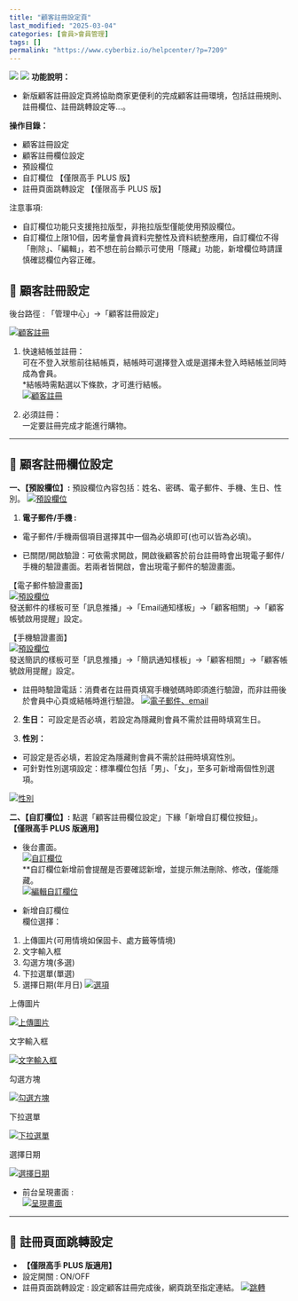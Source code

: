 ```yaml
---
title: "顧客註冊設定頁"
last_modified: "2025-03-04"
categories: [會員>會員管理]
tags: []
permalink: "https://www.cyberbiz.io/helpcenter/?p=7209"
---
```


![](https://www.cyberbiz.io/helpcenter/wp-content/uploads/一般版3.png)
![](https://www.cyberbiz.io/helpcenter/wp-content/uploads/PLUS版3.png)
**功能說明：**  

* 新版顧客註冊設定頁將協助商家更便利的完成顧客註冊環境，包括註冊規則、註冊欄位、註冊跳轉設定等…。 

**操作目錄：**

* 顧客註冊設定
* 顧客註冊欄位設定
* 預設欄位
* 自訂欄位 【僅限高手 PLUS 版】
* 註冊頁面跳轉設定 【僅限高手 PLUS 版】

注意事項:  

* 自訂欄位功能只支援拖拉版型，非拖拉版型僅能使用預設欄位。
* 自訂欄位上限10個，因考量會員資料完整性及資料統整應用，自訂欄位不得「刪除」、「編輯」，若不想在前台顯示可使用「隱藏」功能，新增欄位時請謹慎確認欄位內容正確。



## 📌 顧客註冊設定


後台路徑 : 「管理中心」→「顧客註冊設定」  

[![顧客註冊](https://www.cyberbiz.io/support/wp-content/uploads/顧客註冊頁面01.png)](https://www.cyberbiz.io/support/wp-content/uploads/顧客註冊頁面01.png)

1. 快速結帳並註冊：  
可在不登入狀態前往結帳頁，結帳時可選擇登入或是選擇未登入時結帳並同時成為會員。  
*結帳時需點選以下條款，才可進行結帳。  
[![顧客註冊](https://www.cyberbiz.io/support/wp-content/uploads/顧客註冊頁面15.png)](https://www.cyberbiz.io/support/wp-content/uploads/顧客註冊頁面15.png)



2. 必須註冊：  
一定要註冊完成才能進行購物。

* * *



## 📌 顧客註冊欄位設定


**一、【預設欄位】:** 預設欄位內容包括：姓名、密碼、電子郵件、手機、生日、性別。
[![預設欄位](https://www.cyberbiz.io/support/wp-content/uploads/顧客註冊頁面02.png)](https://www.cyberbiz.io/support/wp-content/uploads/顧客註冊頁面02.png)

1. **電子郵件/手機 :**
* 電子郵件/手機兩個項目選擇其中一個為必填即可(也可以皆為必填)。


* 已關閉/開啟驗證：可依需求開啟，開啟後顧客於前台註冊時會出現電子郵件/手機的驗證畫面。若兩者皆開啟，會出現電子郵件的驗證畫面。  

【電子郵件驗證畫面】  
[![預設欄位](https://www.cyberbiz.io/support/wp-content/uploads/顧客註冊頁面18.png)](https://www.cyberbiz.io/support/wp-content/uploads/顧客註冊頁面18.png)  
發送郵件的樣板可至「訊息推播」→「Email通知樣板」→「顧客相關」→「顧客帳號啟用提醒」設定。  

【手機驗證畫面】  
[![預設欄位](https://www.cyberbiz.io/support/wp-content/uploads/顧客註冊頁面19.png)](https://www.cyberbiz.io/support/wp-content/uploads/顧客註冊頁面19.png)  
發送簡訊的樣板可至「訊息推播」→「簡訊通知樣板」→「顧客相關」→「顧客帳號啟用提醒」設定。



* 註冊時驗證電話：消費者在註冊頁填寫手機號碼時即須進行驗證，而非註冊後於會員中心頁或結帳時進行驗證。
[![電子郵件、email](https://www.cyberbiz.io/support/wp-content/uploads/顧客註冊頁面03.png)](https://www.cyberbiz.io/support/wp-content/uploads/顧客註冊頁面03.png)

2. **生日：** 可設定是否必填，若設定為隱藏則會員不需於註冊時填寫生日。


3. **性別：**
* 可設定是否必填，若設定為隱藏則會員不需於註冊時填寫性別。
* 可針對性別選項設定：標準欄位包括「男」、「女」，至多可新增兩個性別選項。

[![性別](https://www.cyberbiz.io/support/wp-content/uploads/顧客註冊頁面04.png)](https://www.cyberbiz.io/support/wp-content/uploads/顧客註冊頁面04.png)



**二、【自訂欄位】:** 點選「顧客註冊欄位設定」下緣「新增自訂欄位按鈕」。  
**【僅限高手 PLUS 版適用】**  


* 後台畫面。  
[![自訂欄位](https://www.cyberbiz.io/support/wp-content/uploads/顧客註冊頁面05.png)](https://www.cyberbiz.io/support/wp-content/uploads/顧客註冊頁面05.png)  
**自訂欄位新增前會提醒是否要確認新增，並提示無法刪除、修改，僅能隱藏。  
[![編輯自訂欄位](https://www.cyberbiz.io/support/wp-content/uploads/顧客註冊頁面06.png)](https://www.cyberbiz.io/support/wp-content/uploads/顧客註冊頁面06.png)



* 新增自訂欄位   
欄位選擇：

1. 上傳圖片(可用情境如保固卡、處方籤等情境)
2. 文字輸入框
3. 勾選方塊(多選)
4. 下拉選單(單選)
5. 選擇日期(年月日)
[![選項](https://www.cyberbiz.io/support/wp-content/uploads/顧客註冊頁面07.png)](https://www.cyberbiz.io/support/wp-content/uploads/顧客註冊頁面07.png)  


上傳圖片

[![上傳圖片](https://www.cyberbiz.io/support/wp-content/uploads/顧客註冊頁面08.png)](https://www.cyberbiz.io/support/wp-content/uploads/顧客註冊頁面08.png)

文字輸入框

[![文字輸入框](https://www.cyberbiz.io/support/wp-content/uploads/顧客註冊頁面09.png)](https://www.cyberbiz.io/support/wp-content/uploads/顧客註冊頁面09.png)

勾選方塊

[![勾選方塊](https://www.cyberbiz.io/support/wp-content/uploads/顧客註冊頁面10.png)](https://www.cyberbiz.io/support/wp-content/uploads/顧客註冊頁面10.png)



下拉選單

[![下拉選單](https://www.cyberbiz.io/support/wp-content/uploads/顧客註冊頁面11.png)](https://www.cyberbiz.io/support/wp-content/uploads/顧客註冊頁面11.png)

選擇日期

[![選擇日期](https://www.cyberbiz.io/support/wp-content/uploads/顧客註冊頁面12.png)](https://www.cyberbiz.io/support/wp-content/uploads/顧客註冊頁面12.png)



* 前台呈現畫面 :   
[![呈現畫面](https://www.cyberbiz.io/support/wp-content/uploads/顧客註冊頁面13.png)](https://www.cyberbiz.io/support/wp-content/uploads/顧客註冊頁面13.png)

* * *



## 📌 註冊頁面跳轉設定



* **【僅限高手 PLUS 版適用】**
* 設定開關 : ON/OFF
* 註冊頁面跳轉設定 : 設定顧客註冊完成後，網頁跳至指定連結。
[![跳轉](https://www.cyberbiz.io/support/wp-content/uploads/顧客註冊頁面14.png)](https://www.cyberbiz.io/support/wp-content/uploads/顧客註冊頁面14.png)

